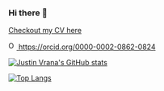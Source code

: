 ### Hi there 👋


[Checkout my CV here](https://jvrana.github.io/markdown-cv/)

<a href="https://orcid.org/0000-0002-0862-0824">
<img alt="ORCID logo" src="https://info.orcid.org/wp-content/uploads/2019/11/orcid_16x16.png" width="16" height="16" />
https://orcid.org/0000-0002-0862-0824
</a>

[![Justin Vrana's GitHub stats](https://github-readme-stats.vercel.app/api?username=jvrana&count_private=true&show_icons=true&theme=radical)](https://github.com/anuraghazra/github-readme-stats)

[![Top Langs](https://github-readme-stats.vercel.app/api/top-langs/?username=jvrana&layout=compact&hide=Arduino&langs_count=8)](https://github.com/anuraghazra/github-readme-stats)
